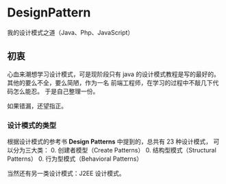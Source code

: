 # DesignPattern
我的设计模式之道（Java、Php、JavaScript）

## 初衷

心血来潮想学习设计模式，可是现阶段只有 java 的设计模式教程是写的最好的。
其他的要么不全，要么简陋，作为一名 前端工程师，在学习的过程中不敲几下代码怎么能忍。
于是自己整理一份。

如果错漏，还望指正。

### 设计模式的类型

根据设计模式的参考书 **Design Patterns** 中提到的，总共有 23 种设计模式，
可以分为三大类：
0. 创建者模型（Create Patterns）
0. 结构型模式（Structural Patterns）
0. 行为型模式（Behavioral Patterns）

当然还有另一类设计模式：J2EE 设计模式。


